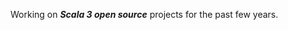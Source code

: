 Working on ***Scala 3 open source*** projects for the past few years.

<!-- Top Github commit number: ***13,460*** -->

<!-- ![Stats](https://github-readme-stats.vercel.app/api?username=objektwerks&show_icons=true&hide_border=true) -->
